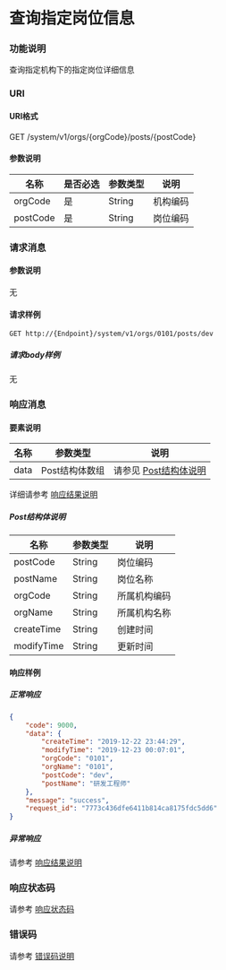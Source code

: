 # 查询指定岗位信息

### 功能说明
查询指定机构下的指定岗位详细信息

### URI
#### URI格式  
GET /system/v1/orgs/{orgCode}/posts/{postCode}

#### 参数说明  
| 名称 | 是否必选 | 参数类型 | 说明 |
| --- | --- | --- | --- |
| orgCode | 是 | String | 机构编码 |
| postCode | 是 | String | 岗位编码 |

### 请求消息
#### 参数说明  
无

#### 请求样例  
```
GET http://{Endpoint}/system/v1/orgs/0101/posts/dev
```
##### 请求body样例
无

### 响应消息
#### 要素说明
| 名称 | 参数类型 | 说明 |
| --- | --- | --- |
| data | Post结构体数组 | 请参见 [Post结构体说明](#post结构体说明) |

详细请参考 [响应结果说明](../../../common/response/result.md#要素说明)  

##### Post结构体说明
| 名称 | 参数类型 | 说明 |
| --- | --- | --- |
| postCode | String | 岗位编码 |
| postName | String | 岗位名称 |
| orgCode | String | 所属机构编码 |
| orgName | String | 所属机构名称 |
| createTime | String | 创建时间 |
| modifyTime | String | 更新时间 |

#### 响应样例
##### 正常响应
```json
{
	"code": 9000,
	"data": {
		"createTime": "2019-12-22 23:44:29",
		"modifyTime": "2019-12-23 00:07:01",
		"orgCode": "0101",
		"orgName": "0101",
		"postCode": "dev",
		"postName": "研发工程师"
	},
	"message": "success",
	"request_id": "7773c436dfe6411b814ca8175fdc5dd6"
}
```
##### 异常响应
请参考 [响应结果说明](../../../common/response/result.md#异常响应样例)

### 响应状态码
请参考 [响应状态码](../../../common/response/status.md)

### 错误码
请参考 [错误码说明](../../../common/errorCode/README.md)